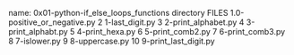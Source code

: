 name: 0x01-python-if_else_loops_functions directory
FILES
1.0-positive_or_negative.py
2 1-last_digit.py
3 2-print_alphabet.py
4 3-print_alphabt.py
5 4-print_hexa.py
6 5-print_comb2.py
7 6-print_comb3.py
8 7-islower.py
9 8-uppercase.py
10 9-print_last_digit.py 
